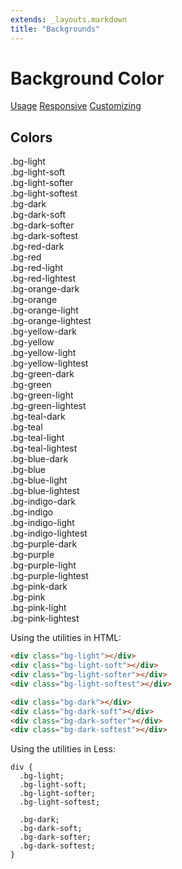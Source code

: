 ```yaml
---
extends: _layouts.markdown
title: "Backgrounds"
---
```


# Background Color

<div class="subnav">
    <a class="subnav-link" href="#usage">Usage</a>
    <a class="subnav-link" href="#responsive">Responsive</a>
    <a class="subnav-link" href="#customizing">Customizing</a>
</div>

<h2 id="colors">Colors</h2>


<div class="flex flex-wrap pull-x-4 mb-4">
  <div class="w-full md:w-1/3 px-4">
    <div class="rounded overflow-hidden">
      <div class="bg-light px-6 py-4 text-sm">
        .bg-light
      </div>
      <div class="bg-light-soft px-6 py-4 text-sm">
        .bg-light-soft
      </div>
      <div class="bg-light-softer px-6 py-4 text-sm">
        .bg-light-softer
      </div>
      <div class="bg-light-softest px-6 py-4 text-sm">
        .bg-light-softest
      </div>
    </div>
  </div>
  <div class="w-full md:w-1/3 px-4">
    <div class="rounded overflow-hidden">
      <div class="text-light bg-dark px-6 py-4 text-sm">
        .bg-dark
      </div>
      <div class="text-light bg-dark-soft px-6 py-4 text-sm">
        .bg-dark-soft
      </div>
      <div class="text-light bg-dark-softer px-6 py-4 text-sm">
        .bg-dark-softer
      </div>
      <div class="text-light bg-dark-softest px-6 py-4 text-sm">
        .bg-dark-softest
      </div>
    </div>
  </div>
</div>

<div class="flex flex-wrap pull-x-4 mb-4">
  <div class="w-full md:w-1/3 px-4">
    <div class="rounded overflow-hidden">
      <div class="text-light bg-red-dark px-6 py-4 text-sm">
        .bg-red-dark
      </div>
      <div class="text-light bg-red px-6 py-4 text-sm">
        .bg-red
      </div>
      <div class="text-light bg-red-light px-6 py-4 text-sm">
        .bg-red-light
      </div>
      <div class="text-red-dark bg-red-lightest px-6 py-4 text-sm">
        .bg-red-lightest
      </div>
    </div>
  </div>
  <div class="w-full md:w-1/3 px-4">
    <div class="rounded overflow-hidden">
      <div class="text-light bg-orange-dark px-6 py-4 text-sm">
        .bg-orange-dark
      </div>
      <div class="text-light bg-orange px-6 py-4 text-sm">
        .bg-orange
      </div>
      <div class="text-orange-dark bg-orange-light px-6 py-4 text-sm">
        .bg-orange-light
      </div>
      <div class="text-orange-dark bg-orange-lightest px-6 py-4 text-sm">
        .bg-orange-lightest
      </div>
    </div>
  </div>
  <div class="w-full md:w-1/3 px-4">
    <div class="rounded overflow-hidden">
      <div class="text-light bg-yellow-dark px-6 py-4 text-sm">
        .bg-yellow-dark
      </div>
      <div class="text-light bg-yellow px-6 py-4 text-sm">
        .bg-yellow
      </div>
      <div class="text-yellow-dark bg-yellow-light px-6 py-4 text-sm">
        .bg-yellow-light
      </div>
      <div class="text-yellow-dark bg-yellow-lightest px-6 py-4 text-sm">
        .bg-yellow-lightest
      </div>
    </div>
  </div>
</div>

<div class="flex flex-wrap pull-x-4 mb-4">
  <div class="w-full md:w-1/3 px-4">
    <div class="rounded overflow-hidden">
      <div class="text-light bg-green-dark px-6 py-4 text-sm">
        .bg-green-dark
      </div>
      <div class="text-light bg-green px-6 py-4 text-sm">
        .bg-green
      </div>
      <div class="text-green-dark bg-green-light px-6 py-4 text-sm">
        .bg-green-light
      </div>
      <div class="text-green-dark bg-green-lightest px-6 py-4 text-sm">
        .bg-green-lightest
      </div>
    </div>
  </div>
  <div class="w-full md:w-1/3 px-4">
    <div class="rounded overflow-hidden">
      <div class="text-light bg-teal-dark px-6 py-4 text-sm">
        .bg-teal-dark
      </div>
      <div class="text-light bg-teal px-6 py-4 text-sm">
        .bg-teal
      </div>
      <div class="text-teal-dark bg-teal-light px-6 py-4 text-sm">
        .bg-teal-light
      </div>
      <div class="text-teal-dark bg-teal-lightest px-6 py-4 text-sm">
        .bg-teal-lightest
      </div>
    </div>
  </div>
  <div class="w-full md:w-1/3 px-4">
    <div class="rounded overflow-hidden">
      <div class="text-light bg-blue-dark px-6 py-4 text-sm">
        .bg-blue-dark
      </div>
      <div class="text-light bg-blue px-6 py-4 text-sm">
        .bg-blue
      </div>
      <div class="text-blue-dark bg-blue-light px-6 py-4 text-sm">
        .bg-blue-light
      </div>
      <div class="text-blue-dark bg-blue-lightest px-6 py-4 text-sm">
        .bg-blue-lightest
      </div>
    </div>
  </div>
</div>

<div class="flex flex-wrap pull-x-4 mb-4">
  <div class="w-full md:w-1/3 px-4">
    <div class="rounded overflow-hidden">
      <div class="text-light bg-indigo-dark px-6 py-4 text-sm">
        .bg-indigo-dark
      </div>
      <div class="text-light bg-indigo px-6 py-4 text-sm">
        .bg-indigo
      </div>
      <div class="text-indigo-dark bg-indigo-light px-6 py-4 text-sm">
        .bg-indigo-light
      </div>
      <div class="text-indigo-dark bg-indigo-lightest px-6 py-4 text-sm">
        .bg-indigo-lightest
      </div>
    </div>
  </div>
  <div class="w-full md:w-1/3 px-4">
    <div class="rounded overflow-hidden">
      <div class="text-light bg-purple-dark px-6 py-4 text-sm">
        .bg-purple-dark
      </div>
      <div class="text-light bg-purple px-6 py-4 text-sm">
        .bg-purple
      </div>
      <div class="text-purple-dark bg-purple-light px-6 py-4 text-sm">
        .bg-purple-light
      </div>
      <div class="text-purple-dark bg-purple-lightest px-6 py-4 text-sm">
        .bg-purple-lightest
      </div>
    </div>
  </div>
  <div class="w-full md:w-1/3 px-4">
    <div class="rounded overflow-hidden">
      <div class="text-light bg-pink-dark px-6 py-4 text-sm">
        .bg-pink-dark
      </div>
      <div class="text-light bg-pink px-6 py-4 text-sm">
        .bg-pink
      </div>
      <div class="text-pink-dark bg-pink-light px-6 py-4 text-sm">
        .bg-pink-light
      </div>
      <div class="text-pink-dark bg-pink-lightest px-6 py-4 text-sm">
        .bg-pink-lightest
      </div>
    </div>
  </div>
</div>

Using the utilities in HTML:

```html
<div class="bg-light"></div>
<div class="bg-light-soft"></div>
<div class="bg-light-softer"></div>
<div class="bg-light-softest"></div>

<div class="bg-dark"></div>
<div class="bg-dark-soft"></div>
<div class="bg-dark-softer"></div>
<div class="bg-dark-softest"></div>
```

Using the utilities in Less:

```less
div {
  .bg-light;
  .bg-light-soft;
  .bg-light-softer;
  .bg-light-softest;

  .bg-dark;
  .bg-dark-soft;
  .bg-dark-softer;
  .bg-dark-softest;
}
```

